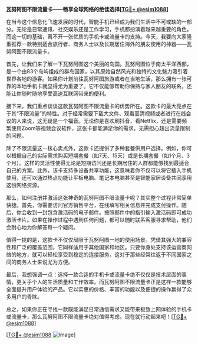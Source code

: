 **瓦努阿图不限流量卡——畅享全球网络的绝佳选择[[TG💪+ @esim1088](https://t.me/s/esim1088)]**

在当今这个信息化飞速发展的时代，智能手机已经成为我们生活中不可或缺的一部分。无论是日常通讯、社交娱乐还是工作学习，手机都扮演着越来越重要的角色。而这一切的基础，离不开一张优质的手机卡或流量卡的支持。今天，我要向大家隆重推荐一款特别适合旅行者、商务人士以及长期居住海外的朋友使用的神器——瓦努阿图不限流量卡。

首先，让我们来了解一下瓦努阿图这个美丽的岛国。瓦努阿图位于南太平洋西部，是一个由83个岛屿组成的群岛国家，以其原始自然风光和独特的文化魅力吸引着世界各地的游客。如果你计划前往瓦努阿图旅游或者在当地生活，那么拥有一张可靠的本地手机卡就显得尤为重要了。它不仅能够帮助你保持与家人朋友的联系，还能让你随时随地享受高速互联网带来的便利。

接下来，我们重点谈谈这款瓦努阿图不限流量卡的优势所在。这款卡的最大亮点在于其“不限流量”的特性。对于经常需要下载大文件、观看高清视频或者进行在线会议的人来说，这无疑是一个福音。无论你是喜欢刷抖音、看Netflix，还是需要频繁使用Zoom等视频会议软件，这张卡都能满足你的需求，无需担心超出流量限制的问题。

除了不限流量这一核心卖点外，这款卡还提供了多种套餐供用户选择。例如，你可以根据自己的实际需求购买短期套餐（如7天、15天）或是长期套餐（如1个月、3个月）。这样的灵活性使得无论是短期访问还是长期居住的人群都能够找到最适合自己的方案。此外，该卡支持多设备共享功能，这意味着你不仅可以将它插入手机使用，还可以通过热点功能让平板电脑、笔记本电脑甚至是智能家居设备共同享用这份网络资源。

那么，如何注册并激活这张神奇的瓦努阿图不限流量卡呢？其实整个过程非常简单快捷。首先，你需要访问官方销售平台，在线填写相关信息并完成支付操作。随后，你会收到一封包含激活码的电子邮件。按照邮件中的指引输入激活码即可成功激活卡片。如果在操作过程中遇到任何问题，都可以随时联系客服寻求帮助，他们会耐心地为你解答每一个疑问。

值得一提的是，这款卡不仅仅局限于瓦努阿图一地的使用场景。凭借其强大的兼容性和广泛的覆盖范围，它同样适用于其他国家和地区。只要你身处支持该运营商网络的地方，就可以轻松享受到稳定的连接服务。这对于那些经常往返于不同国家之间的商务人士来说尤为方便。

最后，我想强调一点：选择一款合适的手机卡或流量卡绝不仅仅是技术层面的事情，更关乎个人的生活质量和工作效率。而瓦努阿图不限流量卡正是这样一款能够全面提升用户体验的产品。它以实惠的价格、丰富的功能以及便捷的操作赢得了众多用户的青睐。

总之，如果你正在寻找一款既能满足日常通信需求又能带来极致上网体验的手机卡或流量卡，那么瓦努阿图不限流量卡绝对值得考虑。现在就行动起来吧！[[TG💪+ @esim1088](https://t.me/s/esim1088)]

[[TG💪+ @esim1088](https://t.me/s/esim1088) ![Image](https://i.postimg.cc/4NQfJmqS/Snipaste-2025-05-13-00-14-12.png)]